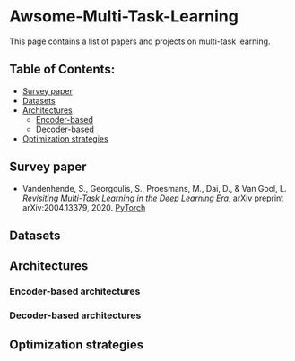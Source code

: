 # Awsome-Multi-Task-Learning
This page contains a list of papers and projects on multi-task learning. 

## Table of Contents:

- [Survey paper](#survey) 
- [Datasets](#datasets)
- [Architectures](#architectures)
  - [Encoder-based](#encoder)
  - [Decoder-based](#decoder)
- [Optimization strategies](#optimization)


<a name="survey"></a>
## Survey paper
- <a name="vandenhende2020revisiting"></a> Vandenhende, S., Georgoulis, S., Proesmans, M., Dai, D., & Van Gool, L. 
*[Revisiting Multi-Task Learning in the Deep Learning Era](https://arxiv.org/abs/2004.13379)*,
arXiv preprint arXiv:2004.13379, 2020. [PyTorch](https://github.com/SimonVandenhende/Multi-Task-Learning-PyTorch)

<a name="datasets"></a>
## Datasets


<a name="architectures"></a>
## Architectures

<a name="encoder"></a>
### Encoder-based architectures


<a name="decoder"></a>
### Decoder-based architectures


<a name="optimization"></a>
## Optimization strategies



